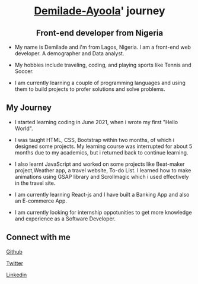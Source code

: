 # <h1 align="center">[Demilade-Ayoola](https://github.com/Demilade-Ayoola)' journey</h1>
<h2 align="center">Front-end developer from Nigeria</h2>

- My name is Demilade and i'm from Lagos, Nigeria. I am a front-end web developer. A demographer and Data analyst.

- My hobbies include traveling, coding, and playing sports like Tennis and Soccer.

- I am currently learning a couple of programming languages and using them to build projects to profer solutions and solve problems.

## My Journey
- I started learning coding in June 2021, when i wrote my first "Hello World".

- I was taught HTML, CSS, Bootstrap within two months, of which i designed some projects. My learning course was interrupted for about 5 months due to my academics, but i returned back to continue learning.  

- I also learnt JavaScript and worked on some projects like Beat-maker project,Weather app, a travel website, To-do List. I learned how to make animations using GSAP library and Scrollmagic which i used effectively in the travel site. 

- I am currently learning React-js and I have built a Banking App and also an E-commerce App.

- I am currently looking for internship oppotunities to get more knowledge and experience as a Software Developer.

## Connect with me

[Github](https://github.com/Demilade-Ayoola)

[Twitter](https://twitter.com/dem_ilade)

[Linkedin](https://www.linkedin.com/in/demilade-ayoola-b22a88210)
